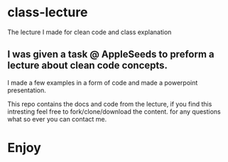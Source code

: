 # class-lecture
The lecture I made for clean code and class explanation


## I was given a task @ AppleSeeds to preform a lecture about clean code concepts.
I made a few examples in a form of code and made a powerpoint presentation.

This repo contains the docs and code from the lecture, if you find this intresting feel free to fork/clone/download the content.
for any questions what so ever you can contact me.

# Enjoy
